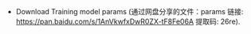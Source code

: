 - Download Training model params (通过网盘分享的文件：params
链接: https://pan.baidu.com/s/1AnVkwfxDwR0ZX-tF8Fe06A 提取码: 26re). 

